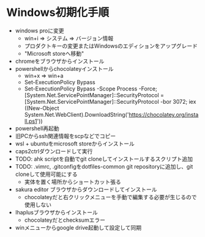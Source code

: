 # Windows初期化手順

* windows proに変更
    * win+i => システム => バージョン情報
    * プロダクトキーの変更またはWindowsのエディションをアップグレード
    * "Microsoft storeへ移動"
* chromeをブラウザからインストール
* powershellからchocolateyインストール
    * win+x => win+a
    * Set-ExecutionPolicy Bypass
    * Set-ExecutionPolicy Bypass -Scope Process -Force; [System.Net.ServicePointManager]::SecurityProtocol = [System.Net.ServicePointManager]::SecurityProtocol -bor 3072; iex ((New-Object System.Net.WebClient).DownloadString('https://chocolatey.org/install.ps1'))
* powershell再起動
* 旧PCからssh関連情報をscpなどでコピー
* wsl + ubuntuをmicrosoft storeからインストール
* caps2ctrlダウンロードして実行
* TODO: ahk scriptを自動でgit cloneしてインストールするスクリプト追加
* TODO: .vimrc, .gitconfigをdotfiles-common git repositoryに追加し、git cloneして使用可能にする
    * 実体を置く場所からショートカット張る
* sakura editor ブラウザからダウンロードしてインストール
    * chocolateyだと右クリックメニューを手動で編集する必要が生じるので使用しない
* lhaplusブラウザからインストール
    * chocolateyだとchecksumエラー
* winメニューからgoogle drive起動して設定して同期
